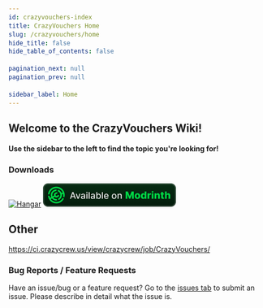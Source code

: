 ```yaml
---
id: crazyvouchers-index
title: CrazyVouchers Home
slug: /crazyvouchers/home
hide_title: false
hide_table_of_contents: false

pagination_next: null
pagination_prev: null

sidebar_label: Home
---
```

## Welcome to the CrazyVouchers Wiki!
#### Use the sidebar to the left to find the topic you're looking for!

### Downloads
[![Hangar](https://raw.githubusercontent.com/intergrav/devins-badges/v3/assets/compact/available/hangar_46h.png)](https://hangar.papermc.io/CrazyCrew/CrazyVouchers)
[![Modrinth](https://raw.githubusercontent.com/intergrav/devins-badges/v3/assets/compact/available/modrinth_46h.png)](https://modrinth.com/plugin/crazyvouchers)

## Other
https://ci.crazycrew.us/view/crazycrew/job/CrazyVouchers/

### Bug Reports / Feature Requests
Have an issue/bug or a feature request? Go to the [issues tab](https://github.com/Crazy-Crew/CrazyVouchers/issues) to submit an issue. Please describe in detail what the issue is.